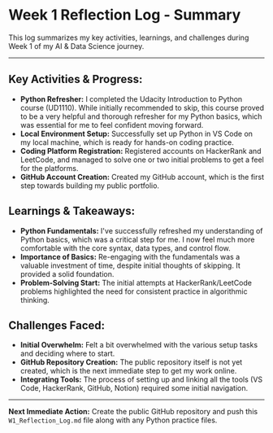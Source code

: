 # Week 1 Reflection Log - Summary

This log summarizes my key activities, learnings, and challenges during Week 1 of my AI & Data Science journey.

---

## Key Activities & Progress:

* **Python Refresher:** I completed the Udacity Introduction to Python course (UD1110). While initially recommended to skip, this course proved to be a very helpful and thorough refresher for my Python basics, which was essential for me to feel confident moving forward.
* **Local Environment Setup:** Successfully set up Python in VS Code on my local machine, which is ready for hands-on coding practice.
* **Coding Platform Registration:** Registered accounts on HackerRank and LeetCode, and managed to solve one or two initial problems to get a feel for the platforms.
* **GitHub Account Creation:** Created my GitHub account, which is the first step towards building my public portfolio.

## Learnings & Takeaways:

* **Python Fundamentals:** I've successfully refreshed my understanding of Python basics, which was a critical step for me. I now feel much more comfortable with the core syntax, data types, and control flow.
* **Importance of Basics:** Re-engaging with the fundamentals was a valuable investment of time, despite initial thoughts of skipping. It provided a solid foundation.
* **Problem-Solving Start:** The initial attempts at HackerRank/LeetCode problems highlighted the need for consistent practice in algorithmic thinking.

## Challenges Faced:

* **Initial Overwhelm:** Felt a bit overwhelmed with the various setup tasks and deciding where to start.
* **GitHub Repository Creation:** The public repository itself is not yet created, which is the next immediate step to get my work online.
* **Integrating Tools:** The process of setting up and linking all the tools (VS Code, HackerRank, GitHub, Notion) required some initial navigation.

---

**Next Immediate Action:** Create the public GitHub repository and push this `W1_Reflection_Log.md` file along with any Python practice files.
